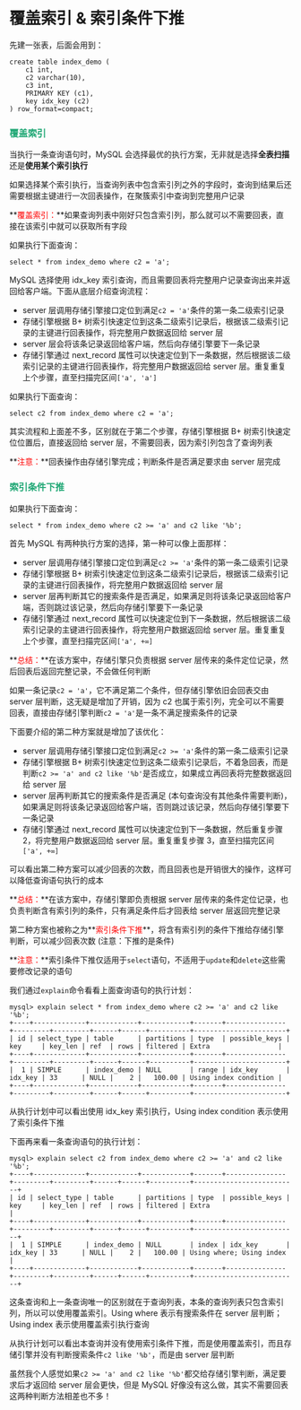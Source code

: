 # 覆盖索引 & 索引条件下推

先建一张表，后面会用到：

```mysql
create table index_demo (
    c1 int,
    c2 varchar(10),
    c3 int,
    PRIMARY KEY (c1),
    key idx_key (c2)
) row_format=compact;
```

### <font color=#1FA774>覆盖索引</font>

当执行一条查询语句时，MySQL 会选择最优的执行方案，无非就是选择**全表扫描**还是**使用某个索引执行**

如果选择某个索引执行，当查询列表中包含索引列之外的字段时，查询到结果后还需要根据主键进行一次回表操作，在聚簇索引中查询到完整用户记录

**<font color='red'>覆盖索引：</font>**如果查询列表中刚好只包含索引列，那么就可以不需要回表，直接在该索引中就可以获取所有字段

如果执行下面查询：

```mysql
select * from index_demo where c2 = 'a';
```

MySQL 选择使用 idx_key 索引查询，而且需要回表将完整用户记录查询出来并返回给客户端。下面从底层介绍查询流程：

- server 层调用存储引擎接口定位到满足`c2 = 'a'`条件的第一条二级索引记录
- 存储引擎根据 B+ 树索引快速定位到这条二级索引记录后，根据该二级索引记录的主键进行回表操作，将完整用户数据返回给 server 层
- server 层会将该条记录返回给客户端，然后向存储引擎要下一条记录
- 存储引擎通过 next_record 属性可以快速定位到下一条数据，然后根据该二级索引记录的主键进行回表操作，将完整用户数据返回给 server 层。重复重复上个步骤，直至扫描完区间`['a', 'a']`

如果执行下面查询：

```mysql
select c2 from index_demo where c2 = 'a';
```

其实流程和上面差不多，区别就在于第二个步骤，存储引擎根据 B+ 树索引快速定位位置后，直接返回给 server 层，不需要回表，因为索引列包含了查询列表

**<font color='red'>注意：</font>**回表操作由存储引擎完成；判断条件是否满足要求由 server 层完成

### <font color=#1FA774>索引条件下推</font>

如果执行下面查询：

```mysql
select * from index_demo where c2 >= 'a' and c2 like '%b';
```

首先 MySQL 有两种执行方案的选择，第一种可以像上面那样：

- server 层调用存储引擎接口定位到满足`c2 >= 'a'`条件的第一条二级索引记录
- 存储引擎根据 B+ 树索引快速定位到这条二级索引记录后，根据该二级索引记录的主键进行回表操作，将完整用户数据返回给 server 层
- server 层再判断其它的搜索条件是否满足，如果满足则将该条记录返回给客户端，否则跳过该记录，然后向存储引擎要下一条记录
- 存储引擎通过 next_record 属性可以快速定位到下一条数据，然后根据该二级索引记录的主键进行回表操作，将完整用户数据返回给 server 层。重复重复上个步骤，直至扫描完区间`['a', +∞]`

**<font color='red'>总结：</font>**在该方案中，存储引擎只负责根据 server 层传来的条件定位记录，然后回表后返回完整记录，不会做任何判断

如果一条记录`c2 = 'a'`，它不满足第二个条件，但存储引擎依旧会回表交由 server 层判断，这无疑是增加了开销，因为 c2 也属于索引列，完全可以不需要回表，直接由存储引擎判断`c2 = 'a'`是一条不满足搜索条件的记录

下面要介绍的第二种方案就是增加了该优化：

- server 层调用存储引擎接口定位到满足`c2 >= 'a'`条件的第一条二级索引记录
- 存储引擎根据 B+ 树索引快速定位到这条二级索引记录后，不着急回表，而是判断`c2 >= 'a' and c2 like '%b'`是否成立，如果成立再回表将完整数据返回给 server 层
- server 层再判断其它的搜索条件是否满足 (本句查询没有其他条件需要判断)，如果满足则将该条记录返回给客户端，否则跳过该记录，然后向存储引擎要下一条记录
- 存储引擎通过 next_record 属性可以快速定位到下一条数据，然后重复步骤 2，将完整用户数据返回给 server 层。重复重复步骤 3，直至扫描完区间`['a', +∞]`

可以看出第二种方案可以减少回表的次数，而且回表也是开销很大的操作，这样可以降低查询语句执行的成本

**<font color='red'>总结：</font>**在该方案中，存储引擎即负责根据 server 层传来的条件定位记录，也负责判断含有索引列的条件，只有满足条件后才回表给 server 层返回完整记录

第二种方案也被称之为**<font color='red'>索引条件下推</font>**，将含有索引列的条件下推给存储引擎判断，可以减少回表次数 (注意：下推的是条件)

**<font color='red'>注意：</font>**索引条件下推仅适用于`select`语句，不适用于`update`和`delete`这些需要修改记录的语句

我们通过`explain`命令看看上面查询语句的执行计划：

```mysql
mysql> explain select * from index_demo where c2 >= 'a' and c2 like '%b';
+----+-------------+------------+------------+-------+---------------+---------+---------+------+------+----------+-----------------------+
| id | select_type | table      | partitions | type  | possible_keys | key     | key_len | ref  | rows | filtered | Extra                 |
+----+-------------+------------+------------+-------+---------------+---------+---------+------+------+----------+-----------------------+
|  1 | SIMPLE      | index_demo | NULL       | range | idx_key       | idx_key | 33      | NULL |    2 |   100.00 | Using index condition |
+----+-------------+------------+------------+-------+---------------+---------+---------+------+------+----------+-----------------------+
```

从执行计划中可以看出使用 idx_key 索引执行，Using index condition 表示使用了索引条件下推

下面再来看一条查询语句的执行计划：

```mysql
mysql> explain select c2 from index_demo where c2 >= 'a' and c2 like '%b';
+----+-------------+------------+------------+-------+---------------+---------+---------+------+------+----------+--------------------------+
| id | select_type | table      | partitions | type  | possible_keys | key     | key_len | ref  | rows | filtered | Extra                    |
+----+-------------+------------+------------+-------+---------------+---------+---------+------+------+----------+--------------------------+
|  1 | SIMPLE      | index_demo | NULL       | index | idx_key       | idx_key | 33      | NULL |    2 |   100.00 | Using where; Using index |
+----+-------------+------------+------------+-------+---------------+---------+---------+------+------+----------+--------------------------+
```

这条查询和上一条查询唯一的区别就在于查询列表，本条的查询列表只包含索引列，所以可以使用覆盖索引。Using where 表示有搜索条件在 server 层判断；Using index 表示使用覆盖索引执行查询

从执行计划可以看出本查询并没有使用索引条件下推，而是使用覆盖索引，而且存储引擎并没有判断搜索条件`c2 like '%b'`，而是由 server 层判断

虽然我个人感觉如果`c2 >= 'a' and c2 like '%b'`都交给存储引擎判断，满足要求后才返回给 server 层会更快，但是 MySQL 好像没有这么做，其实不需要回表这两种判断方法相差也不多！